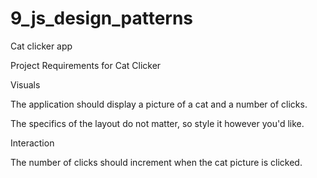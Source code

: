 # 9_js_design_patterns
Cat clicker app

Project Requirements for Cat Clicker

Visuals

The application should display a picture of a cat and a number of clicks.

The specifics of the layout do not matter, so style it however you'd like.

Interaction

The number of clicks should increment when the cat picture is clicked.
